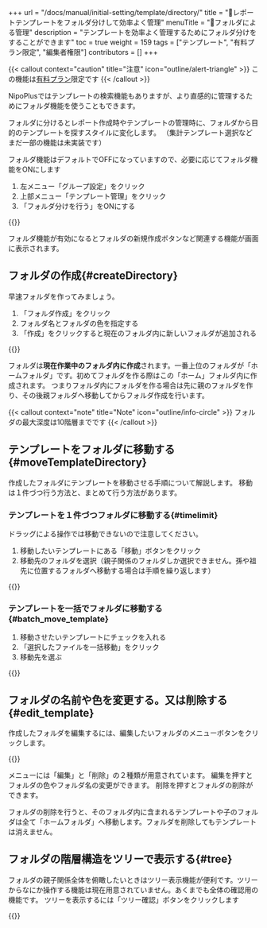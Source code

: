 +++
url = "/docs/manual/initial-setting/template/directory/"
title = "📂レポートテンプレートをフォルダ分けして効率よく管理"
menuTitle = "📂フォルダによる管理"
description = "テンプレートを効率よく管理するためにフォルダ分けをすることができます"
toc = true
weight = 159
tags = ["テンプレート", "有料プラン限定", "編集者権限"]
contributors = []
+++

{{< callout context="caution" title="注意" icon="outline/alert-triangle" >}}
この機能は[有料プラン](/docs/price/_about/#fee)限定です
{{< /callout >}}

NipoPlusではテンプレートの検索機能もありますが、より直感的に管理するためにフォルダ機能を使うこともできます。

フォルダに分けるとレポート作成時やテンプレートの管理時に、フォルダから目的のテンプレートを探すスタイルに変化します。
（集計テンプレート選択などまだ一部の機能は未実装です）

フォルダ機能はデフォルトでOFFになっていますので、必要に応じてフォルダ機能をONにします

1. 左メニュー「グループ設定」をクリック
2. 上部メニュー「テンプレート管理」をクリック
3. 「フォルダ分けを行う」をONにする

{{<icatch filename="img/use-directory" msg="テンプレートの数が多い場合はフォルダ分けしたほうが見やすくなりますよ" alice="ok">}}

フォルダ機能が有効になるとフォルダの新規作成ボタンなど関連する機能が画面に表示されます。

## フォルダの作成{#createDirectory}

早速フォルダを作ってみましょう。

1. 「フォルダ作成」をクリック
1. フォルダ名とフォルダの色を指定する
1. 「作成」をクリックすると現在のフォルダ内に新しいフォルダが追加される

{{<icatch filename="img/make-directory" msg="まずフォルダを作ってみよう！現在の作業フォルダ内に追加されます" alice="book">}}

フォルダは**現在作業中のフォルダ内に作成**されます。一番上位のフォルダが「ホームフォルダ」です。初めてフォルダを作る際はこの「ホーム」フォルダ内に作成されます。
つまりフォルダ内にフォルダを作る場合は先に親のフォルダを作り、その後親フォルダへ移動してからフォルダ作成を行います。

{{< callout context="note" title="Note" icon="outline/info-circle" >}}
フォルダの最大深度は10階層までです
{{< /callout >}}

## テンプレートをフォルダに移動する{#moveTemplateDirectory}

作成したフォルダにテンプレートを移動させる手順について解説します。
移動は１件づつ行う方法と、まとめて行う方法があります。

### テンプレートを１件づつフォルダに移動する{#timelimit}

ドラッグによる操作では移動できないので注意してください。

1. 移動したいテンプレートにある「移動」ボタンをクリック
1. 移動先のフォルダを選択（親子関係のフォルダしか選択できません。孫や祖先に位置するフォルダへ移動する場合は手順を繰り返します）

{{<icatch filename="img/move" msg="テンプレートを指定したフォルダへ移動してみよう" alice="here">}}

### テンプレートを一括でフォルダに移動する{#batch_move_template}

1. 移動させたいテンプレートにチェックを入れる
1. 「選択したファイルを一括移動」をクリック
1. 移動先を選ぶ

{{<icatch filename="img/move-batch" msg="移動させるテンプレートを選び、まとめて移動が可能です">}}

## フォルダの名前や色を変更する。又は削除する{#edit_template}

作成したフォルダを編集するには、編集したいフォルダのメニューボタンをクリックします。

{{<icatch filename="img/directory-setting" msg="フォルダの編集や削除はメニューボタンをクリックして表示します" alice="here">}}

メニューには「編集」と「削除」の２種類が用意されています。
編集を押すとフォルダの色やフォルダ名の変更ができます。
削除を押すとフォルダの削除ができます。

フォルダの削除を行うと、そのフォルダ内に含まれるテンプレートや子のフォルダは全て「ホームフォルダ」へ移動します。フォルダを削除してもテンプレートは消えません。

## フォルダの階層構造をツリーで表示する{#tree}

フォルダの親子関係全体を俯瞰したいときはツリー表示機能が便利です。ツリーからなにか操作する機能は現在用意されていません。あくまでも全体の確認用の機能です。
ツリーを表示するには「ツリー確認」ボタンをクリックします

{{<icatch filename="img/tree-view" msg="現在のフォルダツリー構造を俯瞰してみましょう" alice="ok">}}
